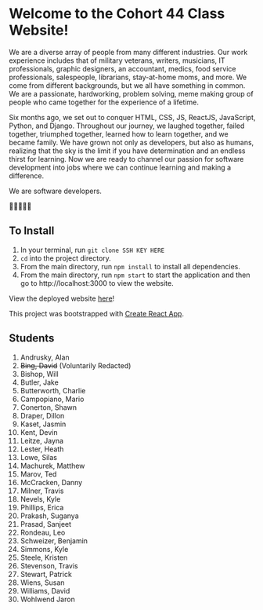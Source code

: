 # Welcome to the Cohort 44 Class Website!

We are a diverse array of people from many different industries. Our work experience includes that of military veterans, writers, musicians, IT professionals, graphic designers, an accountant, medics, food service professionals, salespeople, librarians, stay-at-home moms, and more. We come from different backgrounds, but we all have something in common. We are a passionate, hardworking, problem solving, meme making group of people who came together for the experience of a lifetime.

Six months ago, we set out to conquer HTML, CSS, JS, ReactJS, JavaScript, Python, and Django. Throughout our journey, we laughed together, failed together, triumphed together, learned how to learn together, and we became family. We have grown not only as developers, but also as humans, realizing that the sky is the limit if you have determination and an endless thirst for learning. Now we are ready to channel our passion for software development into jobs where we can continue learning and making a difference.


We are software developers.

🌮🎾🎤🐒🐓


## To Install 
1. In your terminal, run `git clone SSH KEY HERE`
1. `cd` into the project directory.
1. From the main directory, run `npm install` to install all dependencies. 
1. From the main directory, run `npm start` to start the application and then go to http://localhost:3000 to view the website.

View the deployed website <a href="https://nss-cohort-44.github.io/">here</a>! 

This project was bootstrapped with [Create React App](https://github.com/facebook/create-react-app).

## Students

1. Andrusky, Alan
2. ~~Bing, David~~  (Voluntarily Redacted)
3. Bishop, Will
4. Butler, Jake
5. Butterworth, Charlie
6. Campopiano, Mario
7. Conerton, Shawn
8. Draper, Dillon
9. Kaset, Jasmin
10. Kent, Devin
11. Leitze, Jayna
12. Lester, Heath
13. Lowe, Silas
14. Machurek, Matthew
15. Marov, Ted
16. McCracken, Danny
17. Milner, Travis
18. Nevels, Kyle
19. Phillips, Erica
20. Prakash, Suganya
21. Prasad, Sanjeet
22. Rondeau, Leo
23. Schweizer, Benjamin
24. Simmons, Kyle
25. Steele, Kristen
26. Stevenson, Travis
27. Stewart, Patrick
28. Wiens, Susan
29. Williams, David
30. Wohlwend Jaron